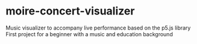 # moire-concert-visualizer
Music visualizer to accompany live performance based on the p5.js library
First project for a beginner with a music and education background
